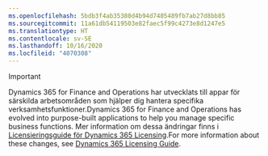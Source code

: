```yaml
---
ms.openlocfilehash: 5bdb3f4ab35380d4b94d7405489fb7ab27d8bb85
ms.sourcegitcommit: 11a61db54119503e82faec5f99c4273e8d1247e5
ms.translationtype: HT
ms.contentlocale: sv-SE
ms.lasthandoff: 10/16/2020
ms.locfileid: "4070308"
---
```

> [!IMPORTANT]
> <span data-ttu-id="5c732-101">Dynamics 365 for Finance and Operations har utvecklats till appar för särskilda arbetsområden som hjälper dig hantera specifika verksamhetsfunktioner.</span><span class="sxs-lookup"><span data-stu-id="5c732-101">Dynamics 365 for Finance and Operations has evolved into purpose-built applications to help you manage specific business functions.</span></span> <span data-ttu-id="5c732-102">Mer information om dessa ändringar finns i [Licensieringsguide för Dynamics 365 Licensing](https://mbs.microsoft.com/Files/public/365/Dynamics365LicensingGuide.pdf).</span><span class="sxs-lookup"><span data-stu-id="5c732-102">For more information about these changes, see [Dynamics 365 Licensing Guide](https://mbs.microsoft.com/Files/public/365/Dynamics365LicensingGuide.pdf).</span></span>
 

